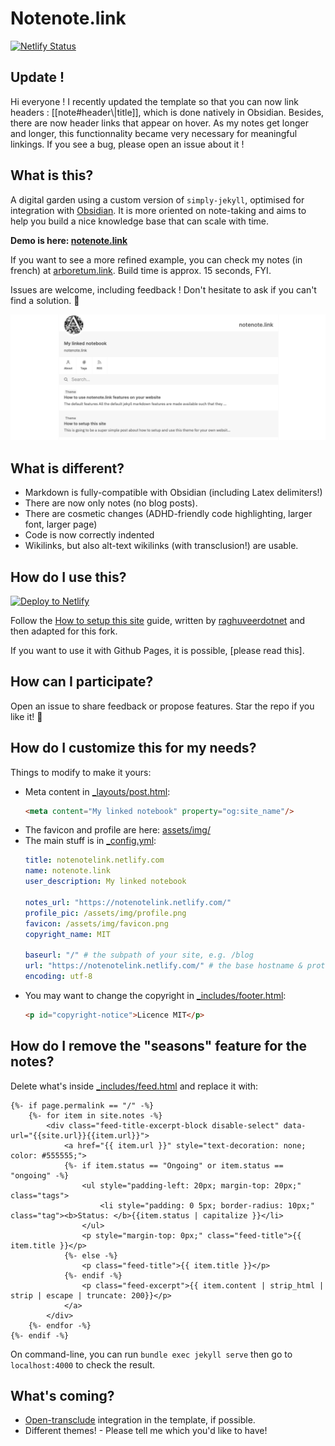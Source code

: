 # Notenote.link

[![Netlify Status](https://api.netlify.com/api/v1/badges/7b37d412-1240-44dd-8539-a7001465b57a/deploy-status)](https://app.netlify.com/sites/notenotelink/deploys)

## Update !

Hi everyone ! I recently updated the template so that you can now link headers : [[note#header\\|title]], which is done natively in Obsidian. Besides, there are now header links that appear on hover. As my notes get longer and longer, this functionnality became very necessary for meaningful linkings. If you see a bug, please open an issue about it !

## What is this?

A digital garden using a custom version of `simply-jekyll`, optimised for integration with [Obsidian](https://obsidian.md). It is more oriented on note-taking and aims to help you build a nice knowledge base that can scale with time. 

**Demo is here: [notenote.link](https://notenote.link)**

If you want to see a more refined example, you can check my notes (in french) at [arboretum.link](https://www.arboretum.link/). Build time is approx. 15 seconds, FYI.

Issues are welcome, including feedback ! Don't hesitate to ask if you can't find a solution. 💫

![screenshot](/assets/img/screenshot.png)

## What is different?

- Markdown is fully-compatible with Obsidian (including Latex delimiters!)
- There are now only notes (no blog posts).
- There are cosmetic changes (ADHD-friendly code highlighting, larger font, larger page)
- Code is now correctly indented
- Wikilinks, but also alt-text wikilinks (with transclusion!) are usable.

## How do I use this?

[![Deploy to Netlify](https://www.netlify.com/img/deploy/button.svg)](https://app.netlify.com/start/deploy?repository=https://github.com/Maxence-L/notenote.link)

Follow the [How to setup this site](https://notenote.link/notes/how-to-setup-this-site) guide, written by [raghuveerdotnet](https://github.com/raghuveerdotnet) and then adapted for this fork.

If you want to use it with Github Pages, it is possible, [please read this].

## How can I participate?

Open an issue to share feedback or propose features. Star the repo if you like it! 🌟

## How do I customize this for my needs?

Things to modify to make it yours:

- Meta content in [\_layouts/post.html](_layouts/post.html):
    ```html
    <meta content="My linked notebook" property="og:site_name"/>
    ```
- The favicon and profile are here: [assets/img/](assets/img/)
- The main stuff is in [\_config.yml](_config.yml):
    ```yaml
    title: notenotelink.netlify.com
    name: notenote.link
    user_description: My linked notebook

    notes_url: "https://notenotelink.netlify.com/"
    profile_pic: /assets/img/profile.png
    favicon: /assets/img/favicon.png
    copyright_name: MIT

    baseurl: "/" # the subpath of your site, e.g. /blog
    url: "https://notenotelink.netlify.com/" # the base hostname & protocol for your site, e.g. http://example.com
    encoding: utf-8
    ```
- You may want to change the copyright in [\_includes/footer.html](_includes/footer.html):
   ```html
   <p id="copyright-notice">Licence MIT</p>
   ```

## How do I remove the "seasons" feature for the notes?

Delete what's inside [\_includes/feed.html](_includes/feed.html) and replace it with:

```liquid
{%- if page.permalink == "/" -%}
    {%- for item in site.notes -%}
        <div class="feed-title-excerpt-block disable-select" data-url="{{site.url}}{{item.url}}">
            <a href="{{ item.url }}" style="text-decoration: none; color: #555555;">
            {%- if item.status == "Ongoing" or item.status == "ongoing" -%}
                <ul style="padding-left: 20px; margin-top: 20px;" class="tags">
                    <li style="padding: 0 5px; border-radius: 10px;" class="tag"><b>Status: </b>{{item.status | capitalize }}</li>
                </ul>
                <p style="margin-top: 0px;" class="feed-title">{{ item.title }}</p>
            {%- else -%}
                <p class="feed-title">{{ item.title }}</p>
            {%- endif -%}
                <p class="feed-excerpt">{{ item.content | strip_html | strip | escape | truncate: 200}}</p>
            </a>
        </div>
    {%- endfor -%}
{%- endif -%}
````

On command-line, you can run `bundle exec jekyll serve` then go to `localhost:4000` to check the result.

## What's coming?

- [Open-transclude](https://subpixel.space/entries/open-transclude/) integration in the template, if possible.
- Different themes! - Please tell me which you'd like to have!
